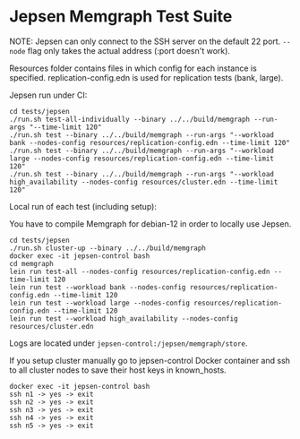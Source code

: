# Jepsen Memgraph Test Suite

NOTE: Jepsen can only connect to the SSH server on the default 22 port.
`--node` flag only takes the actual address (:port doesn't work).

Resources folder contains files in which config for each instance is specified. replication-config.edn is used for replication tests (bank, large).

Jepsen run under CI:
```
cd tests/jepsen
./run.sh test-all-individually --binary ../../build/memgraph --run-args "--time-limit 120"
./run.sh test --binary ../../build/memgraph --run-args "--workload bank --nodes-config resources/replication-config.edn --time-limit 120"
./run.sh test --binary ../../build/memgraph --run-args "--workload large --nodes-config resources/replication-config.edn --time-limit 120"
./run.sh test --binary ../../build/memgraph --run-args "--workload high_availability --nodes-config resources/cluster.edn --time-limit 120"
```

Local run of each test (including setup):

You have to compile Memgraph for debian-12 in order to locally use Jepsen.

```
cd tests/jepsen
./run.sh cluster-up --binary ../../build/memgraph
docker exec -it jepsen-control bash
cd memgraph
lein run test-all --nodes-config resources/replication-config.edn --time-limit 120
lein run test --workload bank --nodes-config resources/replication-config.edn --time-limit 120
lein run test --workload large --nodes-config resources/replication-config.edn --time-limit 120
lein run test --workload high_availability --nodes-config resources/cluster.edn
```

Logs are located under `jepsen-control:/jepsen/memgraph/store`.

If you setup cluster manually go to jepsen-control Docker container and ssh to all cluster nodes to save their host keys in known_hosts.
```
docker exec -it jepsen-control bash
ssh n1 -> yes -> exit
ssh n2 -> yes -> exit
ssh n3 -> yes -> exit
ssh n4 -> yes -> exit
ssh n5 -> yes -> exit
```
